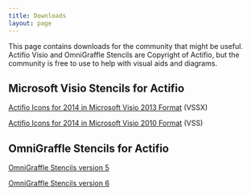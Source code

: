 ```yaml
---
title: Downloads
layout: page
---
```


This page contains downloads for the community that might be useful. Actifio Visio and OmniGraffle Stencils are Copyright of Actifio, but the community is free to use to help with visual aids and diagrams.

## Microsoft Visio Stencils for Actifio

[Actifio Icons for 2014 in Microsoft Visio 2013 Format](https://copydata.tips/wp-content/uploads/2014/08/Actifio-Icons-2014.vssx_.zip "Actifio Icons for 2014 in Microsoft Visio 2013 Format") (VSSX)

[Actifio Icons for 2014 in Microsoft Visio 2010 Format](https://copydata.tips/wp-content/uploads/2014/08/Actifio-Icons-2014.vss_.zip "Actifio Icons for 2014 in Microsoft Visio 2010 Format (VSS)") (VSS)

## OmniGraffle Stencils for Actifio

[OmniGraffle Stencils version 5](https://copydata.tips/wp-content/uploads/2014/08/Actifio-Icon-Set-2014-v5.gstencil.zip "OmniGraffle Stencils version 5")

[OmniGraffle Stencils version 6](https://copydata.tips/wp-content/uploads/2014/08/Actifio-Icon-Set-2014-v6.gstencil.zip "OmniGraffle Stencils version 6")
